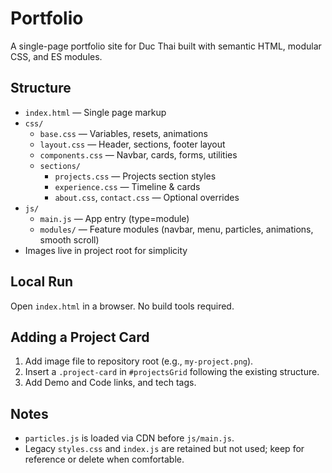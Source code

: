 # Portfolio

A single-page portfolio site for Duc Thai built with semantic HTML, modular CSS, and ES modules.

## Structure

- `index.html` — Single page markup
- `css/`
  - `base.css` — Variables, resets, animations
  - `layout.css` — Header, sections, footer layout
  - `components.css` — Navbar, cards, forms, utilities
  - `sections/`
    - `projects.css` — Projects section styles
    - `experience.css` — Timeline & cards
    - `about.css`, `contact.css` — Optional overrides
- `js/`
  - `main.js` — App entry (type=module)
  - `modules/` — Feature modules (navbar, menu, particles, animations, smooth scroll)
- Images live in project root for simplicity

## Local Run
Open `index.html` in a browser. No build tools required.

## Adding a Project Card
1. Add image file to repository root (e.g., `my-project.png`).
2. Insert a `.project-card` in `#projectsGrid` following the existing structure.
3. Add Demo and Code links, and tech tags.

## Notes
- `particles.js` is loaded via CDN before `js/main.js`.
- Legacy `styles.css` and `index.js` are retained but not used; keep for reference or delete when comfortable.
